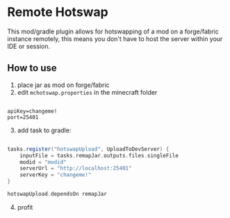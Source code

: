 
# Remote Hotswap

This mod/gradle plugin allows for hotswapping of a mod on a forge/fabric instance remotely,
this means you don't have to host the server within your IDE or session.

## How to use

1. place jar as mod on forge/fabric
2. edit `mchotswap.properties` in the minecraft folder

```properties

apiKey=changeme!
port=25401

```

3. add task to gradle:

```groovy

tasks.register("hotswapUpload", UploadToDevServer) {
    inputFile = tasks.remapJar.outputs.files.singleFile
    modid = "modid"
    serverUrl = "http://localhost:25401"
    serverKey = "changeme!"
}

hotswapUpload.dependsOn remapJar

```

4. profit
